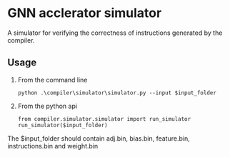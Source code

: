 # GNN acclerator simulator

A simulator for verifying the correctness of instructions generated by the compiler.

## Usage

1. From the command line
    ```
    python .\compiler\simulator\simulator.py --input $input_folder
    ```

2. From the python api
    ```
    from compiler.simulator.simulator import run_simulator
    run_simulator($input_folder)
    ```
The $input_folder should contain adj.bin, bias.bin, feature.bin, instructions.bin and weight.bin
